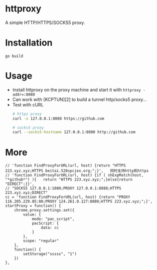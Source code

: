 # httproxy
A simple HTTP/HTTPS/SOCKS5 proxy.

# Installation

`go build`

# Usage

* Install httproxy on the proxy machine and start it with `httproxy -addr=:8080`
* Can work with [KCPTUN][2] to build a tunnel http/socks5 proxy...
* Test with cURL
  ```sh
  # https proxy
  curl -x 127.0.0.1:8080 https://github.com

  # socks5 proxy
  curl --socks5-hostname 127.0.0.1:8080 http://github.com
  ```

# More

```
// 'function FindProxyForURL(url, host) {return "HTTPS 223.xyz.xyz;HTTPS beitai.520spciex.org;";}',   同时支持http和https
// 'function FindProxyForURL(url, host) {if ( shExpMatch(host, "*github*") ){	return "HTTPS 223.xyz.xyz;";}else{return "DIRECT";}}',
// "SOCKS5 127.0.0.1:1080;PROXY 127.0.0.1:8888;HTTPS 223.xyz.xyz;DIRECT"
cc = 'function FindProxyForURL(url, host) {return "PROXY 116.205.229.85:80;PROXY 124.261.0.127:8080;HTTPS 223.xyz.xyz;";}',
startProxy = function() {
	chrome.proxy.settings.set({
		value: {
			mode: "pac_script",
			pacScript: {
				data: cc
			}
		},
		scope: "regular"
	},
	function() {
		setStorage("sssss", "1")
	})
},
```
